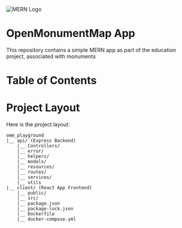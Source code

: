 ![MERN Logo](https://www.3ritechnologies.com/wp-content/uploads/2019/11/MERN-Stack-Training-in-Pune-e1575022427244.png)

# OpenMonumentMap App
This repository contains a simple MERN app as part of the education project, associated with monuments
# Table of Contents

# Project Layout

   Here is the project layout:
   ```
   omm_playground
   |__ api/ (Express Backend)
       |__ Controllers/
       |__ error/
       |__ helpers/
       |__ models/
       |__ resources/
       |__ routes/
       |__ services/
       |__ utils
   |__ client/ (React App Frontend)
       |__ public/
       |__ src/
       |__ package.json
       |__ package-lock.json
       |__ Dockerfile
       |__ docker-compose.yml
   ```

